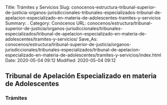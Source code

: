 Title: Trámites y Servicios
Slug: conocenos-estructura-tribunal-superior-de-justicia-organos-jurisdiccionales-tribunales-especializados-tribunal-de-apelacion-especializado-en-materia-de-adolescentes-tramites-y-servicios
Summary: .
Category: Conócenos
URL: conocenos/estructura/tribunal-superior-de-justicia/organos-jurisdiccionales/tribunales-especializados/tribunal-de-apelacion-especializado-en-materia-de-adolescentes/tramites-y-servicios/
Save_As: conocenos/estructura/tribunal-superior-de-justicia/organos-jurisdiccionales/tribunales-especializados/tribunal-de-apelacion-especializado-en-materia-de-adolescentes/tramites-y-servicios/index.html
Date: 2020-05-04 09:12
Modified: 2020-05-04 09:12


## Tribunal de Apelación Especializado en materia de Adolescentes

### Trámites



